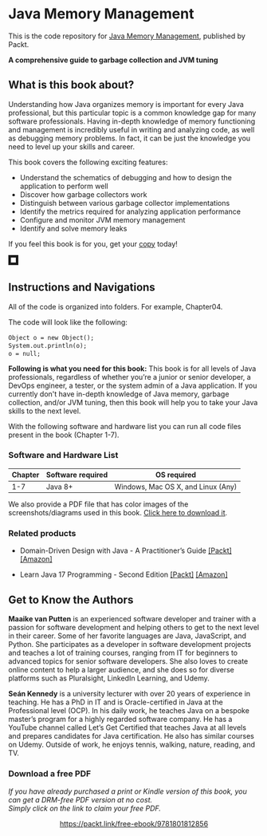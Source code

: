 


# Java Memory Management

<a href="https://www.amazon.com/dp/1801812853"><img src="https://m.media-amazon.com/images/I/41V1LQBtRdL._SX403_BO1,204,203,200_.jpg" alt="" height="256px" align="right"></a>

This is the code repository for [Java Memory Management](https://www.amazon.com/dp/1801812853), published by Packt.

**A comprehensive guide to garbage collection and JVM tuning**

## What is this book about?
Understanding how Java organizes memory is important for every Java professional, but this particular topic is a common knowledge gap for many software professionals. Having in-depth knowledge of memory functioning and management is incredibly useful in writing and analyzing code, as well as debugging memory problems. In fact, it can be just the knowledge you need to level up your skills and career.

This book covers the following exciting features:
* Understand the schematics of debugging and how to design the application to perform well
* Discover how garbage collectors work
* Distinguish between various garbage collector implementations
* Identify the metrics required for analyzing application performance
* Configure and monitor JVM memory management
* Identify and solve memory leaks

If you feel this book is for you, get your [copy](https://www.amazon.com/dp/1801812853) today!

<a href="https://www.packtpub.com/?utm_source=github&utm_medium=banner&utm_campaign=GitHubBanner"><img src="https://raw.githubusercontent.com/PacktPublishing/GitHub/master/GitHub.png" 
alt="https://www.packtpub.com/" border="5" /></a>

## Instructions and Navigations
All of the code is organized into folders. For example, Chapter04.

The code will look like the following:
```
Object o = new Object();
System.out.println(o);
o = null;
```

**Following is what you need for this book:**
This book is for all levels of Java professionals, regardless of whether you’re a junior or senior developer, a DevOps engineer, a tester, or the system admin of a Java application. If you currently don't have in-depth knowledge of Java memory, garbage collection, and/or JVM tuning, then this book will help you to take your Java skills to the next level.

With the following software and hardware list you can run all code files present in the book (Chapter 1-7).
### Software and Hardware List
| Chapter | Software required | OS required |
| -------- | ------------------------------------ | ----------------------------------- |
| 1-7 | Java 8+ | Windows, Mac OS X, and Linux (Any) |


We also provide a PDF file that has color images of the screenshots/diagrams used in this book. [Click here to download it](https://packt.link/OeQqF).

### Related products
*  Domain-Driven Design with Java - A Practitioner’s Guide [[Packt]](https://www.packtpub.com/product/domain-driven-design-with-java-a-practitioners-guide/9781800560734?utm_source=github&utm_medium=repository&utm_campaign=9781800560734) [[Amazon]](https://www.amazon.com/dp/1800560737)

* Learn Java 17 Programming - Second Edition [[Packt]](https://www.packtpub.com/product/learn-java-17-programming-second-edition/9781803241432?utm_source=github&utm_medium=repository&utm_campaign=9781803241432) [[Amazon]](https://www.amazon.com/dp/1803241438)

## Get to Know the Authors
**Maaike van Putten**
is an experienced software developer and trainer with a passion for software development and helping others to get to the next level in their career. Some of her favorite languages are Java, JavaScript, and Python. She participates as a developer in software development projects and teaches a lot of training courses, ranging from IT for beginners to advanced topics for senior software developers. She also loves to create online content to help a larger audience, and she does so for diverse platforms such as Pluralsight, LinkedIn Learning, and Udemy.

**Seán Kennedy**
is a university lecturer with over 20 years of experience in teaching. He has a PhD in IT and is Oracle-certified in Java at the Professional level (OCP). In his daily work, he teaches Java on a bespoke master’s program for a highly regarded software company. He has a YouTube channel called Let’s Get Certified that teaches Java at all levels and prepares candidates for Java certification. He also has similar courses on Udemy. Outside of work, he enjoys tennis, walking, nature, reading, and TV.

### Download a free PDF

 <i>If you have already purchased a print or Kindle version of this book, you can get a DRM-free PDF version at no cost.<br>Simply click on the link to claim your free PDF.</i>
<p align="center"> <a href="https://packt.link/free-ebook/9781801812856">https://packt.link/free-ebook/9781801812856 </a> </p>